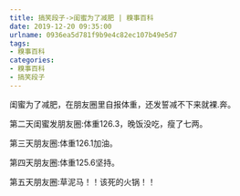 ```yaml
---
title: 搞笑段子->闺蜜为了减肥 | 糗事百科
date: 2019-12-20 09:35:00
urlname: 0936ea5d781f9b9e4c82ec107b49e5d7
tags: 
- 糗事百科
categories:
- 糗事百科
- 搞笑段子
---
```

闺蜜为了减肥，在朋友圈里自报体重，还发誓减不下来就裸.奔。

第二天闺蜜发朋友圈:体重126.3，晚饭没吃，瘦了七两。

第三天朋友圈:体重126.1加油。

第四天朋友圈:体重125.6坚持。

第五天朋友圈:草泥马！！该死的火锅！！


